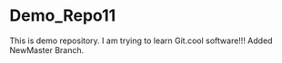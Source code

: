 # Demo_Repo11
This is demo repository.
I am trying to learn Git.cool software!!!
Added NewMaster Branch.
